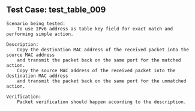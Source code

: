 Test Case: test_table_009
-------------------------

    Scenario being tested:
        To use IPv6 address as table key field for exact match and performing simple action.

    Description:
        Copy the destination MAC address of the received packet into the source MAC address
        and transmit the packet back on the same port for the matched action.
        Copy the source MAC address of the received packet into the destination MAC address
        and transmit the packet back on the same port for the unmatched action.

    Verification:
        Packet verification should happen according to the description.
